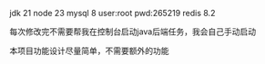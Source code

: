 jdk 21
node 23
mysql 8  user:root pwd:265219
redis 8.2

每次修改完不需要帮我在控制台启动java后端任务，我会自己手动启动

本项目功能设计尽量简单，不需要额外的功能
